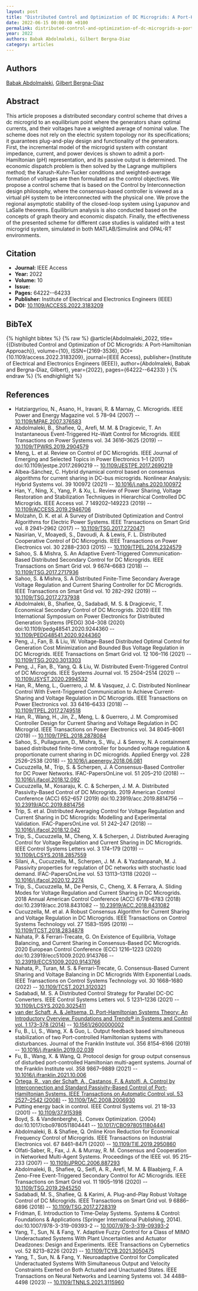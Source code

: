 ```yaml
---
layout: post
title: "Distributed Control and Optimization of DC Microgrids: A Port-Hamiltonian Approach"
date: 2022-06-15 00:00:00 +0100
permalink: distributed-control-and-optimization-of-dc-microgrids-a-port-hamiltonian-approach
year: 2022
authors: Babak Abdolmaleki, Gilbert Bergna-Diaz
category: articles
---
```

 
## Authors
[Babak Abdolmaleki](authors/babak-abdolmaleki), [Gilbert Bergna-Diaz](authors/gilbert-bergna-diaz)
 
## Abstract
This article proposes a distributed secondary control scheme that drives a dc microgrid to an equilibrium point where the generators share optimal currents, and their voltages have a weighted average of nominal value. The scheme does not rely on the electric system topology nor its specifications; it guarantees plug-and-play design and functionality of the generators. First, the incremental model of the microgrid system with constant impedance, current, and power devices is shown to admit a port-Hamiltonian (pH) representation, and its passive output is determined. The economic dispatch problem is then solved by the Lagrange multipliers method; the Karush-Kuhn-Tucker conditions and weighted-average formation of voltages are then formulated as the control objectives. We propose a control scheme that is based on the Control by Interconnection design philosophy, where the consensus-based controller is viewed as a virtual pH system to be interconnected with the physical one. We prove the regional asymptotic stability of the closed-loop system using Lyapunov and LaSalle theorems. Equilibrium analysis is also conducted based on the concepts of graph theory and economic dispatch. Finally, the effectiveness of the presented scheme for different case studies is validated with a test microgrid system, simulated in both MATLAB/Simulink and OPAL-RT environments.
 
## Citation
- **Journal:** IEEE Access
- **Year:** 2022
- **Volume:** 10
- **Issue:** 
- **Pages:** 64222--64233
- **Publisher:** Institute of Electrical and Electronics Engineers (IEEE)
- **DOI:** [10.1109/ACCESS.2022.3183209](https://doi.org/10.1109/ACCESS.2022.3183209)
 
## BibTeX
{% highlight bibtex %}
{% raw %}
@article{Abdolmaleki_2022,
  title={{Distributed Control and Optimization of DC Microgrids: A Port-Hamiltonian Approach}},
  volume={10},
  ISSN={2169-3536},
  DOI={10.1109/access.2022.3183209},
  journal={IEEE Access},
  publisher={Institute of Electrical and Electronics Engineers (IEEE)},
  author={Abdolmaleki, Babak and Bergna-Diaz, Gilbert},
  year={2022},
  pages={64222--64233}
}
{% endraw %}
{% endhighlight %}
 
## References
- Hatziargyriou, N., Asano, H., Iravani, R. & Marnay, C. Microgrids. IEEE Power and Energy Magazine vol. 5 78–94 (2007) -- [10.1109/MPAE.2007.376583](https://doi.org/10.1109/MPAE.2007.376583)
- Abdolmaleki, B., Shafiee, Q., Arefi, M. M. & Dragicevic, T. An Instantaneous Event-Triggered Hz–Watt Control for Microgrids. IEEE Transactions on Power Systems vol. 34 3616–3625 (2019) -- [10.1109/TPWRS.2019.2904579](https://doi.org/10.1109/TPWRS.2019.2904579)
- Meng, L. et al. Review on Control of DC Microgrids. IEEE Journal of Emerging and Selected Topics in Power Electronics 1–1 (2017) doi:10.1109/jestpe.2017.2690219 -- [10.1109/JESTPE.2017.2690219](https://doi.org/10.1109/JESTPE.2017.2690219)
- Albea-Sánchez, C. Hybrid dynamical control based on consensus algorithms for current sharing in DC-bus microgrids. Nonlinear Analysis: Hybrid Systems vol. 39 100972 (2021) -- [10.1016/j.nahs.2020.100972](https://doi.org/10.1016/j.nahs.2020.100972)
- Han, Y., Ning, X., Yang, P. & Xu, L. Review of Power Sharing, Voltage Restoration and Stabilization Techniques in Hierarchical Controlled DC Microgrids. IEEE Access vol. 7 149202–149223 (2019) -- [10.1109/ACCESS.2019.2946706](https://doi.org/10.1109/ACCESS.2019.2946706)
- Molzahn, D. K. et al. A Survey of Distributed Optimization and Control Algorithms for Electric Power Systems. IEEE Transactions on Smart Grid vol. 8 2941–2962 (2017) -- [10.1109/TSG.2017.2720471](https://doi.org/10.1109/TSG.2017.2720471)
- Nasirian, V., Moayedi, S., Davoudi, A. & Lewis, F. L. Distributed Cooperative Control of DC Microgrids. IEEE Transactions on Power Electronics vol. 30 2288–2303 (2015) -- [10.1109/TPEL.2014.2324579](https://doi.org/10.1109/TPEL.2014.2324579)
- Sahoo, S. & Mishra, S. An Adaptive Event-Triggered Communication-Based Distributed Secondary Control for DC Microgrids. IEEE Transactions on Smart Grid vol. 9 6674–6683 (2018) -- [10.1109/TSG.2017.2717936](https://doi.org/10.1109/TSG.2017.2717936)
- Sahoo, S. & Mishra, S. A Distributed Finite-Time Secondary Average Voltage Regulation and Current Sharing Controller for DC Microgrids. IEEE Transactions on Smart Grid vol. 10 282–292 (2019) -- [10.1109/TSG.2017.2737938](https://doi.org/10.1109/TSG.2017.2737938)
- Abdolmaleki, B., Shafiee, Q., Sadabadi, M. S. & Dragicevic, T. Economical Secondary Control of DC Microgrids. 2020 IEEE 11th International Symposium on Power Electronics for Distributed Generation Systems (PEDG) 304–308 (2020) doi:10.1109/pedg48541.2020.9244360 -- [10.1109/PEDG48541.2020.9244360](https://doi.org/10.1109/PEDG48541.2020.9244360)
- Peng, J., Fan, B. & Liu, W. Voltage-Based Distributed Optimal Control for Generation Cost Minimization and Bounded Bus Voltage Regulation in DC Microgrids. IEEE Transactions on Smart Grid vol. 12 106–116 (2021) -- [10.1109/TSG.2020.3013303](https://doi.org/10.1109/TSG.2020.3013303)
- Peng, J., Fan, B., Yang, Q. & Liu, W. Distributed Event-Triggered Control of DC Microgrids. IEEE Systems Journal vol. 15 2504–2514 (2021) -- [10.1109/JSYST.2020.2994532](https://doi.org/10.1109/JSYST.2020.2994532)
- Han, R., Meng, L., Guerrero, J. M. & Vasquez, J. C. Distributed Nonlinear Control With Event-Triggered Communication to Achieve Current-Sharing and Voltage Regulation in DC Microgrids. IEEE Transactions on Power Electronics vol. 33 6416–6433 (2018) -- [10.1109/TPEL.2017.2749518](https://doi.org/10.1109/TPEL.2017.2749518)
- Han, R., Wang, H., Jin, Z., Meng, L. & Guerrero, J. M. Compromised Controller Design for Current Sharing and Voltage Regulation in DC Microgrid. IEEE Transactions on Power Electronics vol. 34 8045–8061 (2019) -- [10.1109/TPEL.2018.2878084](https://doi.org/10.1109/TPEL.2018.2878084)
- Sahoo, S., Pullaguram, D., Mishra, S., Wu, J. & Senroy, N. A containment based distributed finite-time controller for bounded voltage regulation &amp; proportionate current sharing in DC microgrids. Applied Energy vol. 228 2526–2538 (2018) -- [10.1016/j.apenergy.2018.06.081](https://doi.org/10.1016/j.apenergy.2018.06.081)
- Cucuzzella, M., Trip, S. & Scherpen, J. A Consensus-Based Controller for DC Power Networks. IFAC-PapersOnLine vol. 51 205–210 (2018) -- [10.1016/j.ifacol.2018.12.092](https://doi.org/10.1016/j.ifacol.2018.12.092)
- Cucuzzella, M., Kosaraju, K. C. & Scherpen, J. M. A. Distributed Passivity-Based Control of DC Microgrids. 2019 American Control Conference (ACC) 652–657 (2019) doi:10.23919/acc.2019.8814756 -- [10.23919/ACC.2019.8814756](https://doi.org/10.23919/ACC.2019.8814756)
- Trip, S. et al. Distributed Averaging Control for Voltage Regulation and Current Sharing in DC Microgrids: Modelling and Experimental Validation. IFAC-PapersOnLine vol. 51 242–247 (2018) -- [10.1016/j.ifacol.2018.12.042](https://doi.org/10.1016/j.ifacol.2018.12.042)
- Trip, S., Cucuzzella, M., Cheng, X. & Scherpen, J. Distributed Averaging Control for Voltage Regulation and Current Sharing in DC Microgrids. IEEE Control Systems Letters vol. 3 174–179 (2019) -- [10.1109/LCSYS.2018.2857559](https://doi.org/10.1109/LCSYS.2018.2857559)
- Silani, A., Cucuzzella, M., Scherpen, J. M. A. & Yazdanpanah, M. J. Passivity properties for regulation of DC networks with stochastic load demand. IFAC-PapersOnLine vol. 53 13113–13118 (2020) -- [10.1016/j.ifacol.2020.12.2274](https://doi.org/10.1016/j.ifacol.2020.12.2274)
- Trip, S., Cucuzzella, M., De Persis, C., Cheng, X. & Ferrara, A. Sliding Modes for Voltage Regulation and Current Sharing in DC Microgrids. 2018 Annual American Control Conference (ACC) 6778–6783 (2018) doi:10.23919/acc.2018.8431082 -- [10.23919/ACC.2018.8431082](https://doi.org/10.23919/ACC.2018.8431082)
- Cucuzzella, M. et al. A Robust Consensus Algorithm for Current Sharing and Voltage Regulation in DC Microgrids. IEEE Transactions on Control Systems Technology vol. 27 1583–1595 (2019) -- [10.1109/TCST.2018.2834878](https://doi.org/10.1109/TCST.2018.2834878)
- Nahata, P. & Ferrari-Trecate, G. On Existence of Equilibria, Voltage Balancing, and Current Sharing in Consensus-Based DC Microgrids. 2020 European Control Conference (ECC) 1216–1223 (2020) doi:10.23919/ecc51009.2020.9143766 -- [10.23919/ECC51009.2020.9143766](https://doi.org/10.23919/ECC51009.2020.9143766)
- Nahata, P., Turan, M. S. & Ferrari-Trecate, G. Consensus-Based Current Sharing and Voltage Balancing in DC Microgrids With Exponential Loads. IEEE Transactions on Control Systems Technology vol. 30 1668–1680 (2022) -- [10.1109/TCST.2021.3120321](https://doi.org/10.1109/TCST.2021.3120321)
- Sadabadi, M. S. A Distributed Control Strategy for Parallel DC-DC Converters. IEEE Control Systems Letters vol. 5 1231–1236 (2021) -- [10.1109/LCSYS.2020.3025411](https://doi.org/10.1109/LCSYS.2020.3025411)
- [van der Schaft, A. & Jeltsema, D. Port-Hamiltonian Systems Theory: An Introductory Overview. Foundations and Trends® in Systems and Control vol. 1 173–378 (2014)](port-hamiltonian-systems-theory-an-introductory-overview-journal) -- [10.1561/2600000002](https://doi.org/10.1561/2600000002)
- Fu, B., Li, S., Wang, X. & Guo, L. Output feedback based simultaneous stabilization of two Port-controlled Hamiltonian systems with disturbances. Journal of the Franklin Institute vol. 356 8154–8166 (2019) -- [10.1016/j.jfranklin.2019.02.039](https://doi.org/10.1016/j.jfranklin.2019.02.039)
- Fu, B., Wang, X. & Wang, Q. Protocol design for group output consensus of disturbed port-controlled Hamiltonian multi-agent systems. Journal of the Franklin Institute vol. 358 9867–9889 (2021) -- [10.1016/j.jfranklin.2021.10.006](https://doi.org/10.1016/j.jfranklin.2021.10.006)
- [Ortega, R., van der Schaft, A., Castanos, F. & Astolfi, A. Control by Interconnection and Standard Passivity-Based Control of Port-Hamiltonian Systems. IEEE Transactions on Automatic Control vol. 53 2527–2542 (2008)](control-by-interconnection-and-standard-passivity-based-control-of-port-hamiltonian-systems) -- [10.1109/TAC.2008.2006930](https://doi.org/10.1109/TAC.2008.2006930)
- Putting energy back in control. IEEE Control Systems vol. 21 18–33 (2001) -- [10.1109/37.915398](https://doi.org/10.1109/37.915398)
- Boyd, S. & Vandenberghe, L. Convex Optimization. (2004) doi:10.1017/cbo9780511804441 -- [10.1017/CBO9780511804441](https://doi.org/10.1017/CBO9780511804441)
- Abdolmaleki, B. & Shafiee, Q. Online Kron Reduction for Economical Frequency Control of Microgrids. IEEE Transactions on Industrial Electronics vol. 67 8461–8471 (2020) -- [10.1109/TIE.2019.2950860](https://doi.org/10.1109/TIE.2019.2950860)
- Olfati-Saber, R., Fax, J. A. & Murray, R. M. Consensus and Cooperation in Networked Multi-Agent Systems. Proceedings of the IEEE vol. 95 215–233 (2007) -- [10.1109/JPROC.2006.887293](https://doi.org/10.1109/JPROC.2006.887293)
- Abdolmaleki, B., Shafiee, Q., Seifi, A. R., Arefi, M. M. & Blaabjerg, F. A Zeno-Free Event-Triggered Secondary Control for AC Microgrids. IEEE Transactions on Smart Grid vol. 11 1905–1916 (2020) -- [10.1109/TSG.2019.2945250](https://doi.org/10.1109/TSG.2019.2945250)
- Sadabadi, M. S., Shafiee, Q. & Karimi, A. Plug-and-Play Robust Voltage Control of DC Microgrids. IEEE Transactions on Smart Grid vol. 9 6886–6896 (2018) -- [10.1109/TSG.2017.2728319](https://doi.org/10.1109/TSG.2017.2728319)
- Fridman, E. Introduction to Time-Delay Systems. Systems &amp; Control: Foundations &amp; Applications (Springer International Publishing, 2014). doi:10.1007/978-3-319-09393-2 -- [10.1007/978-3-319-09393-2](https://doi.org/10.1007/978-3-319-09393-2)
- Yang, T., Sun, N. & Fang, Y. Adaptive Fuzzy Control for a Class of MIMO Underactuated Systems With Plant Uncertainties and Actuator Deadzones: Design and Experiments. IEEE Transactions on Cybernetics vol. 52 8213–8226 (2022) -- [10.1109/TCYB.2021.3050475](https://doi.org/10.1109/TCYB.2021.3050475)
- Yang, T., Sun, N. & Fang, Y. Neuroadaptive Control for Complicated Underactuated Systems With Simultaneous Output and Velocity Constraints Exerted on Both Actuated and Unactuated States. IEEE Transactions on Neural Networks and Learning Systems vol. 34 4488–4498 (2023) -- [10.1109/TNNLS.2021.3115960](https://doi.org/10.1109/TNNLS.2021.3115960)


